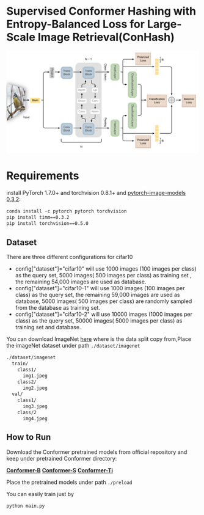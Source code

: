 





# **Supervised Conformer Hashing with Entropy-Balanced Loss for Large-Scale Image Retrieval**(ConHash)

![Pipeline](.\pic\Pipeline.png)

# **Requirements**

install PyTorch 1.7.0+ and torchvision 0.8.1+ and [pytorch-image-models 0.3.2](https://github.com/rwightman/pytorch-image-models):

```
conda install -c pytorch pytorch torchvision
pip install timm==0.3.2
pip install torchvision==0.5.0
```

## Dataset

There are three different configurations for cifar10

- config["dataset"]="cifar10" will use 1000 images (100 images per class) as the query set, 5000 images( 500 images per class) as training set , the remaining 54,000 images are used as database.
- config["dataset"]="cifar10-1" will use 1000 images (100 images per class) as the query set, the remaining 59,000 images are used as database, 5000 images( 500 images per class) are randomly sampled from the database as training set.
- config["dataset"]="cifar10-2" will use 10000 images (1000 images per class) as the query set, 50000 images( 5000 images per class) as training set and database.

You can download ImageNet [here](https://github.com/thuml/HashNet/tree/master/pytorch) where is the data split copy from,Place the imageNet dataset under path `./dataset/imagenet`

```
./dataset/imagenet
  train/
    class1/
      img1.jpeg
    class2/
      img2.jpeg
  val/
    class1/
      img3.jpeg
    class/2
      img4.jpeg
```



## How to Run

Download the Conformer pretrained models from official repository and keep under pretrained Conformer directory:

**[Conformer-B](https://drive.google.com/file/d/1oeQ9LSOGKEUaYGu7WTlUGl3KDsQIi0MA/view)**  **[Conformer-S](https://drive.google.com/file/d/1mpOlbLaVxOfEwV4-ha78j_1Ebqzj2B83/view)**  **[Conformer-Ti](https://drive.google.com/file/d/19SxGhKcWOR5oQSxNUWUM2MGYiaWMrF1z/view)** 

Place the pretrained models under path `./preload`

You can easily train just by

```
python main.py  
```



